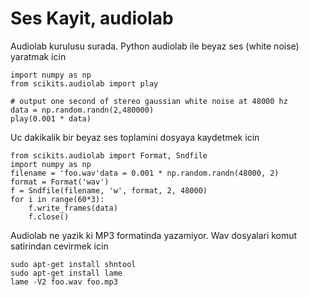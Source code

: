 # Ses Kayit, audiolab

Audiolab kurulusu surada. Python audiolab ile beyaz ses (white noise)
yaratmak icin

```
import numpy as np
from scikits.audiolab import play

# output one second of stereo gaussian white noise at 48000 hz
data = np.random.randn(2,480000)
play(0.001 * data)
```

Uc dakikalik bir beyaz ses toplamini dosyaya kaydetmek icin

```
from scikits.audiolab import Format, Sndfile
import numpy as np
filename = 'foo.wav'data = 0.001 * np.random.randn(48000, 2)
format = Format('wav')
f = Sndfile(filename, 'w', format, 2, 48000)
for i in range(60*3):
    f.write_frames(data)
    f.close()
```

Audiolab ne yazik ki MP3 formatinda yazamiyor. Wav dosyalari komut
satirindan cevirmek icin

```
sudo apt-get install shntool
sudo apt-get install lame
lame -V2 foo.wav foo.mp3
```




